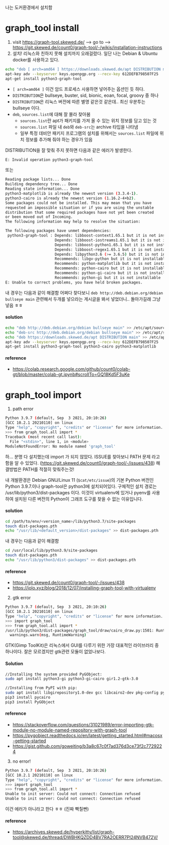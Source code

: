 나는 도커환경에서 설치함



# graph_tool install
1. visit https://graph-tool.skewed.de/ --> go to --> https://git.skewed.de/count0/graph-tool/-/wikis/installation-instructions
2. 설치!
리눅스와 친하지 못해 설치까지 오래걸렸다. 일단 나는 Debian & Ubuntu docker를 사용하고 있다. 

```bash
echo "deb [ arch=amd64 ] https://downloads.skewed.de/apt DISTRIBUTION main" >> /etc/apt/sources.list  
apt-key adv --keyserver keys.openpgp.org --recv-key 612DEFB798507F25
apt-get install python3-graph-tool
```
- `[ arch=amd64 ]`  이건 암드 프로세스 사용하면 넣어주는 옵션인 듯 하다. 
- `DISTRIBUTION`은 bullseye, buster, sid, bionic, eoan, focal, groovy 중 하나
- `DISTRIBUTION`은 리눅스 버전에 따른 별명 같은것 같은데.. 최신 우분투는 bullseye 이다.
- `deb`, `sources.list`에 대해 잘 몰라 찾아봄
    - `sources.list`란 apt가 패키지를 가져 올 수 있는 위치 정보를 담고 있는 것
    - `sources.list` 파일 내 `deb`와 `deb-src`는 archive 타입을 나타냄
    - 일부 특정 데비안 패키지 프로그램의 설치를 위해서는 `sources.list` 파일에 위치 정보를 추가해 줘야 하는 경우가 있음

DISTRIBUTION을 잘 맞춰 주지 못하면 다음과 같은 에러가 발생한다.
```bash
E: Invalid operation python3-graph-tool
```
또는

```bash
Reading package lists... Done
Building dependency tree... Done
Reading state information... Done
python3-matplotlib is already the newest version (3.3.4-1).
python3-cairo is already the newest version (1.16.2-4+b2).
Some packages could not be installed. This may mean that you have
requested an impossible situation or if you are using the unstable
distribution that some required packages have not yet been created
or been moved out of Incoming.
The following information may help to resolve the situation:

The following packages have unmet dependencies:
 python3-graph-tool : Depends: libboost-context1.65.1 but it is not installable
                      Depends: libboost-iostreams1.65.1 but it is not installable
                      Depends: libboost-python1.65.1 but it is not installable
                      Depends: libboost-regex1.65.1 but it is not installable
                      Depends: libpython3.6 (>= 3.6.5) but it is not installable
                      Recommends: libgv-python but it is not installable
                      Recommends: python-matplotlib but it is not installable
                      Recommends: python-cairo but it is not installable
                      Recommends: python-gi-cairo but it is not installable
                      Recommends: python-gi but it is not installable
E: Unable to correct problems, you have held broken packages.
```

내 경우는 다음과 같이 해결함
어쩌다 찾다보니 `deb http://deb.debian.org/debian bullseye main` 관련해서 두개를 넣으라는 게시글을 봐서 넣었더니.. 돌아가길래 그냥 넣음 ㅎㅎ
#### solution
```bash
echo "deb http://deb.debian.org/debian bullseye main" >> /etc/apt/sources.list
echo "deb-src http://deb.debian.org/debian bullseye main" >> /etc/apt/sources.list
echo "deb https://downloads.skewed.de/apt DISTRIBUTION main" >> /etc/apt/sources.list 
apt-key adv --keyserver keys.openpgp.org --recv-key 612DEFB798507F25
apt-get install python3-graph-tool python3-cairo python3-matplotlib
```

#### reference
- https://colab.research.google.com/github/count0/colab-gt/blob/master/colab-gt.ipynb#scrollTo=GQ18Kd5F3uKe

# graph_tool import
1. path error
```bash
Python 3.9.7 (default, Sep  3 2021, 20:10:26) 
[GCC 10.2.1 20210110] on linux
Type "help", "copyright", "credits" or "license" for more information.
>>> from graph_tool.all import *
Traceback (most recent call last):
  File "<stdin>", line 1, in <module>
ModuleNotFoundError: No module named 'graph_tool'
```
하... 분명 다 설치했는데 import 가 되지 않았다. ISSUE를 찾아보니 PATH 문제 라고 함을 알 수 있었다. (https://git.skewed.de/count0/graph-tool/-/issues/438)
해결방법은 PATH를 적절히 맞춰주는것!

내 개발환경은 Debian GNU/Linux 11 (`$cat/etc/issue`)의 기본 Python 버전인 Python 3.9.7.이나 graph-tool은 python3에 설치되어있다. 구체적인 설치 경로는 /usr/lib/python3/dist-packages 이다.
이것이 virtualenv에 있거나 pyenv를 사용하여 설치된 다른 버전의 Python이 그래프 도구를 찾을 수 없는 이유입니다.

#### solution
```bash
cd /path/to/env/<version_name>/lib/python3.7/site-packages
touch dist-packages.pth
echo "/usr/lib/<default_version>/dist-packages" >> dist-packages.pth
```

내 경우는 다음과 같이 해결함
```bash
cd /usr/local/lib/python3.9/site-packages
touch dist-packages.pth
echo "/usr/lib/python3/dist-packages" >> dist-packages.pth
```

#### reference
- https://git.skewed.de/count0/graph-tool/-/issues/438
- https://jolo.xyz/blog/2018/12/07/installing-graph-tool-with-virtualenv


2. gtk error
```bash
Python 3.9.7 (default, Sep  3 2021, 20:10:26) 
[GCC 10.2.1 20210110] on linux
Type "help", "copyright", "credits" or "license" for more information.
>>> import graph_tool
>>> from graph_tool.all import *
/usr/lib/python3/dist-packages/graph_tool/draw/cairo_draw.py:1501: RuntimeWarning: Error importing Gtk module: No module named 'gi'; GTK+ drawing will not work.
  warnings.warn(msg, RuntimeWarning)
```
GTK(Gimp ToolKit)은 리눅스에서 GUI를 다루기 위한 가장 대표적인 라이브러리 중 하나이다. 잘은 모르겠지만 gtk관련 모듈이 없었나보다.
#### Solution
```bash
//Installing the system provided PyGObject:
sudo apt install python3-gi python3-gi-cairo gir1.2-gtk-3.0

//Installing from PyPI with pip:
sudo apt install libgirepository1.0-dev gcc libcairo2-dev pkg-config python3-dev gir1.2-gtk-3.0
pip3 install pycairo
pip3 install PyGObject
```
#### reference
- https://stackoverflow.com/questions/31021989/error-importing-gtk-module-no-module-named-repository-with-graph-tool
- https://pygobject.readthedocs.io/en/latest/getting_started.html#macosx-getting-started
- https://gist.github.com/goweiting/b3a8c67c0f7ad376d3ce73f2c7729224


3. no error!
```bash
Python 3.9.7 (default, Sep  3 2021, 20:10:26) 
[GCC 10.2.1 20210110] on linux
Type "help", "copyright", "credits" or "license" for more information.
>>> import graph_tool
>>> from graph_tool.all import *
Unable to init server: Could not connect: Connection refused
Unable to init server: Could not connect: Connection refused
```
이건 에러가 아니라고 한다 ㅎㅎ (진짜 빡칠뻔)

#### reference
- https://archives.skewed.de/hyperkitty/list/graph-tool@skewed.de/thread/DWBHKQZDD4BV7RA2OERR7PI24NVB472V/
